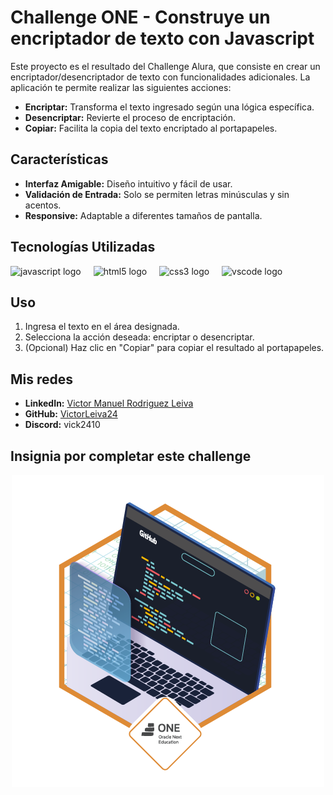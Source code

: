 # Challenge ONE - Construye un encriptador de texto con Javascript

Este proyecto es el resultado del Challenge Alura, que consiste en crear un encriptador/desencriptador de texto con funcionalidades adicionales. La aplicación te permite realizar las siguientes acciones:

- **Encriptar:** Transforma el texto ingresado según una lógica específica.
- **Desencriptar:** Revierte el proceso de encriptación.
- **Copiar:** Facilita la copia del texto encriptado al portapapeles.

## Características

- **Interfaz Amigable:** Diseño intuitivo y fácil de usar.
- **Validación de Entrada:** Solo se permiten letras minúsculas y sin acentos.
- **Responsive:** Adaptable a diferentes tamaños de pantalla.

## Tecnologías Utilizadas

<div align="left">
  <img src="https://cdn.jsdelivr.net/gh/devicons/devicon/icons/javascript/javascript-original.svg" height="40" alt="javascript logo"  />
  <img width="12" />
  <img src="https://cdn.jsdelivr.net/gh/devicons/devicon/icons/html5/html5-original.svg" height="40" alt="html5 logo"  />
  <img width="12" />
  <img src="https://cdn.jsdelivr.net/gh/devicons/devicon/icons/css3/css3-original.svg" height="40" alt="css3 logo"  />
  <img width="12" />
  <img src="https://cdn.jsdelivr.net/gh/devicons/devicon/icons/vscode/vscode-original.svg" height="40" alt="vscode logo"  />
  <img width="12" />
</div>

## Uso

1. Ingresa el texto en el área designada.
2. Selecciona la acción deseada: encriptar o desencriptar.
3. (Opcional) Haz clic en "Copiar" para copiar el resultado al portapapeles.

## Mis redes

- **LinkedIn:** [Victor Manuel Rodriguez Leiva](https://www.linkedin.com/in/victor-rodríguez-648932287/)
- **GitHub:** [VictorLeiva24](https://github.com/VictorLeiva24)
- **Discord:** vick2410

## Insignia por completar este challenge

<div align="center">
  <img src="https://github.com/GVL0001/Challenge-encriptador/blob/main/img/insignia.png"  />
</div>
